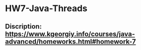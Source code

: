 # HW7-Java-Threads
## Discription: https://www.kgeorgiy.info/courses/java-advanced/homeworks.html#homework-7
